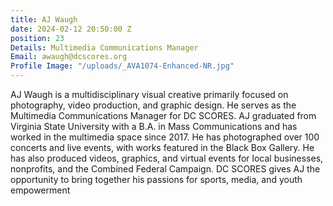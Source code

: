 ```yaml
---
title: AJ Waugh
date: 2024-02-12 20:50:00 Z
position: 23
Details: Multimedia Communications Manager
Email: awaugh@dcscores.org
Profile Image: "/uploads/_AVA1074-Enhanced-NR.jpg"
---
```


AJ Waugh is a multidisciplinary visual creative primarily focused on photography, video production, and graphic design. He serves as the Multimedia Communications Manager for DC SCORES. AJ graduated from Virginia State University with a B.A. in Mass Communications and has worked in the multimedia space since 2017. He has photographed over 100 concerts and live events, with works featured in the Black Box Gallery. He has also produced videos, graphics, and virtual events for local businesses, nonprofits, and the Combined Federal Campaign. DC SCORES gives AJ the opportunity to bring together his passions for sports, media, and youth empowerment